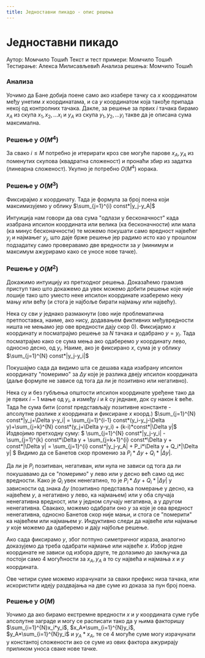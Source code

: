 ```yaml
---
title: Једноставни пикадо - опис решења
---
```


# Једноставни пикадо

Аутор: Момчило Тошић
Текст и тест примери: Момчило Тошић
Тестирање: Алекса Милисављевић
Анализа решења: Момчило Тошић

### Анализа

Уочимо да Бане добија поене само ако изабере тачку са $x$ координатом међу унетим $x$ координатама, и са $y$ координатом која такође припада некој од контролних тачака.
Дакле, за решење за првих $i$ тачака бирамо $x_A$ из скупа $x_1,x_2,\ldots x_i$ и $y_A$ из скупа $y_1,y_2,\ldots y_i$ такве да је описана сума максимална.

### Решење у $O(M^4)$

За свако $i \leq M$ потребно је итерирати кроз све могуће парове $x_A,y_A$ из поменутих скупова (квадратна сложеност) и пронаћи збир из задатка (линеарна сложеност).
Укупно је потребно $O(M^4)$ корака.

### Решење у $O(M^3)$

Фиксирајмо $x$ координату. Тада је формула за број поена који максимизујемо у облику $\sum_{j=1}^{i} const*|y_j-y_A|$

Интуиција нам говори да ова сума "одлази у бесконачност" када изабрана ипсилон координата или велика (ка бесконачности) или мала (ка минус бесконачности) те можемо покушати само вредност највећег $y_j$ и најмањег $y_j$, што даје брже решење јер радимо исто као у прошлом подзадатку само проверавамо две вредности за $y$ (минимум и максимум
ажурирамо како се уносе нове тачке). 

### Решење у $O(M^2)$

Докажимо интуицију из претходног решења. Доказаћемо грамзив приступ тако што докажемо да увек можемо добити решење које није лошије тако што уместо неке ипсилон координате изаберемо неку мању или већу (и стога је најбоље бирати најмању или највећу).

Нека су сви $y$ једнако размакнути (ово није проблематична претпоставка, наиме, ако нису, додавањем фиктивних међувредности ништа не мењамо јер ове вредности дају скор 0).
Фиксијармо $x$ координату и посматрајмо решење за $N$ тачака и одабрано $y=y_i$. Тада посматрајмо како се сума мења ако одаберемо $y$ координату лево, односно десно, од
$y_i$.
Наиме, ако је фиксирано $x$, сума је у облику $\sum_{j=1}^{N} const*|y_j-y_i|$

Покушајмо сада да видимо шта се дешава када
изабрану ипсилон координату "померимо" за $\Delta y$ које је разлика двеју ипсилон координата (даље формуле не зависе од тога да ли је позитивно или негативно). 

Нека су и без губљења општости ипсилон координате уређене тако да је првих $i-1$ мање од $y_i$, а између $i$ и $k$ су једнаке, док су након $k$ веће. 
Тада ће сума бити ($const$ представљају позитивне константе - апсолутне разлике $x$ координата и фиксиране $x$ коорд.)
$\sum_{j=1}^{N} const*|y_j+\Delta y-y_i| = \sum_{j=1}^{i-1} const*(y_i-y_j-\Delta y)+\sum_{j=k}^{N} const*(y_j+\Delta y-y_i) + (k-i)*const*|\Delta y|$
Издвојимо претходну суму:
$ \sum_{j=1}^{N} const*|y_j-y_i| - \sum_{j=1}^{k} const*\Delta y + \sum_{j=k+1}^{i} const*\Delta y + const*|\Delta y| = \sum_{j=1}^{i} const*|y_j-y_A| + P_i*\Delta y + Q_i*|\Delta y| $
Видимо да се Банетов скор променио за $P_i*\Delta y + Q_i*|\Delta y|$.

Да ли је $P_i$ позитиван, негативан, или нула не зависи од тога да ли покушавамо да се "померимо" у лево или у десно већ само од икс вредности. Како је $Q_i$ увек ненегатино,
то је $P_i*\Delta y + Q_i*|\Delta y|$ у зависности од знака $\Delta y$ (позитивно представља померање у десно, ка највећем $y$, а негативно у лево, ка најмањем) или у оба случаја ненегативна вредност, или у једном случају негативна, а у другом ненегативна. Свакако, можемо одабрати оно $y$ за које је ова вредност ненегативна, односно Банетов скор није мањи, и стога се "померити" ка највећем или најмањем $y$. Индуктивно следи да највеће или најмање $y$ које можемо да одаберемо и дају најбоље решење.

Ако сада фиксирамо $y$, због потпуно симетричног израза, аналогно доказујемо да треба одабрати најмање или највеће $x$.
Избор једне координате не зависи од избора друге, те долазимо до закључка да постоји само 4 могућности за $x_A,y_A$ а то су највећа и најмања $x$ и $y$ координата.

Ове четири суме можемо израчунати за сваки префикс низа тачака, или искористити идеју раздвајања на две суме из доказа за пун број поена.

### Решење у $O(M)$

Уочимо да ако бирамо екстремне вредности $x$ и $y$ координата суме губе апсолутне заграде и могу се расписати тако да у њима факторишу 
$\sum_{i=1}^{N}x_i*y_i$, 
$x_A*\sum_{i=1}^{N}y_i$, 
$y_A*\sum_{i=1}^{N}y_i$ и 
$y_A*x_A$, те се 4 могуће суме могу израчунати у константој сложености ако се суме из ових фактора ажурирају приликом уноса сваке нове тачке.
